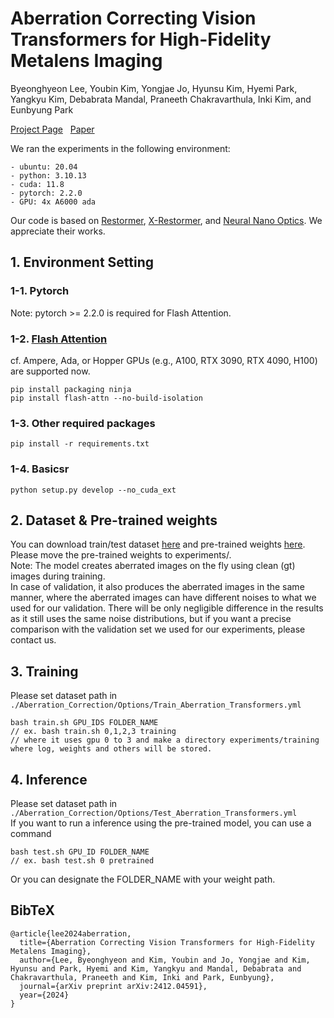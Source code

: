 # Aberration Correcting Vision Transformers for High-Fidelity Metalens Imaging

Byeonghyeon Lee, Youbin Kim, Yongjae Jo, Hyunsu Kim, Hyemi Park, Yangkyu Kim, Debabrata Mandal, Praneeth Chakravarthula, Inki Kim, and Eunbyung Park

[Project Page](https://benhenryl.github.io/Metalens-Transformer/) &nbsp; [Paper](https://arxiv.org/abs/2412.04591) 


We ran the experiments in the following environment:
```
- ubuntu: 20.04
- python: 3.10.13
- cuda: 11.8
- pytorch: 2.2.0
- GPU: 4x A6000 ada
```

Our code is based on [Restormer](https://github.com/swz30/Restormer), [X-Restormer](https://github.com/Andrew0613/X-Restormer), and [Neural Nano Optics](https://github.com/princeton-computational-imaging/Neural_Nano-Optics). We appreciate their works.

## 1. Environment Setting
### 1-1. Pytorch
Note: pytorch >= 2.2.0 is required for Flash Attention.

### 1-2. [Flash Attention](https://github.com/Dao-AILab/flash-attention)
cf. Ampere, Ada, or Hopper GPUs (e.g., A100, RTX 3090, RTX 4090, H100) are supported now.
```
pip install packaging ninja
pip install flash-attn --no-build-isolation
```

### 1-3. Other required packages
```
pip install -r requirements.txt
```

### 1-4. Basicsr
```
python setup.py develop --no_cuda_ext
```

## 2. Dataset & Pre-trained weights
You can download train/test dataset [here](https://drive.google.com/drive/folders/1e2wJwmcjXFvblVs0l5OXwpIkTqxd1Fhq?usp=drive_link) and pre-trained weights [here](https://drive.google.com/drive/folders/1q5pKE1Z0RJjHVmJlNq7nPSWcaGd9bDb7?usp=drive_link).
Please move the pre-trained weights to experiments/.  
Note: The model creates aberrated images on the fly using clean (gt) images during training.  
In case of validation, it also produces the aberrated images in the same manner, where the aberrated images can have different noises to what we used for our validation. 
There will be only negligible difference in the results as it still uses the same noise distributions, but if you want a precise comparison with the validation set we used for our experiments, please contact us.


## 3. Training
Please set dataset path in ```./Aberration_Correction/Options/Train_Aberration_Transformers.yml``` 
```
bash train.sh GPU_IDS FOLDER_NAME 
// ex. bash train.sh 0,1,2,3 training
// where it uses gpu 0 to 3 and make a directory experiments/training where log, weights and others will be stored.
```

## 4. Inference
Please set dataset path in ```./Aberration_Correction/Options/Test_Aberration_Transformers.yml```  
If you want to run a inference using the pre-trained model, you can use a command
```
bash test.sh GPU_ID FOLDER_NAME
// ex. bash test.sh 0 pretrained
```
Or you can designate the FOLDER_NAME with your weight path. 

## BibTeX
```
@article{lee2024aberration,
  title={Aberration Correcting Vision Transformers for High-Fidelity Metalens Imaging},
  author={Lee, Byeonghyeon and Kim, Youbin and Jo, Yongjae and Kim, Hyunsu and Park, Hyemi and Kim, Yangkyu and Mandal, Debabrata and Chakravarthula, Praneeth and Kim, Inki and Park, Eunbyung},
  journal={arXiv preprint arXiv:2412.04591},
  year={2024}
}
```
